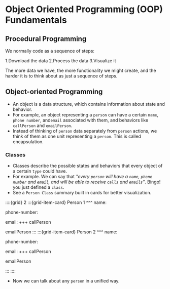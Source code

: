 # Object Oriented Programming (OOP) Fundamentals

## Procedural Programming

We normally code as a sequence of steps:

1.Download the data
2.Process the data 
3.Visualize it

The more data we have, the more functionality we might create, and the harder it is to think about as just a 
sequence of steps.

## Object-oriented Programming

+ An object is a data structure, which contains information about state and behavior.
+ For example,  an object representing a `person` can have a certain `name`, `phone number`, and`email`  associated 
with them, and behaviors like `callPerson` and `emailPerson`. 
+ Instead of thinking of `person` data separately from `person` actions, we think of them as one unit representing a 
`person`. This is called encapsulation.

  
### Classes 

+ Classes describe the possible states and behaviors that every object of a certain `type` could have.
+ For example. We can say that *"every `person` will have a `name`, `phone number` and `email`, and will be able to 
receive `calls` and `emails`"*. Bingo! you just defined a `class`.
+ See a `Person Class` summary built in cards for better visualization. 


::::{grid} 2
:::{grid-item-card}
Person 1 
^^^
name:

phone-number:

email:
+++
callPerson

emailPerson
:::
:::{grid-item-card} 
Person 2
^^^
name:

phone-number:

email:
+++
callPerson

emailPerson

:::
::::

+ Now we can talk about any `person` in a unified way. 